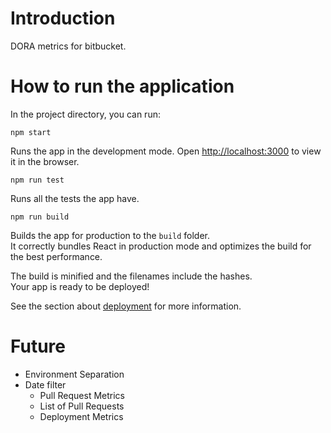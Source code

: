 # Introduction

<!-- More details about what is DORA metrics and some screenshots of the application -->
<!-- Details on how to generate App Password from bitbucket since this is what used for credentials -->

DORA metrics for bitbucket.

# How to run the application

In the project directory, you can run:

`npm start`

Runs the app in the development mode.
Open [http://localhost:3000](http://localhost:3000) to view it in the browser.

`npm run test`

Runs all the tests the app have.

`npm run build`

Builds the app for production to the `build` folder.\
It correctly bundles React in production mode and optimizes the build for the best performance.

The build is minified and the filenames include the hashes.\
Your app is ready to be deployed!

See the section about [deployment](https://facebook.github.io/create-react-app/docs/deployment) for more information.

# Future

- Environment Separation
- Date filter
  - Pull Request Metrics
  - List of Pull Requests
  - Deployment Metrics
